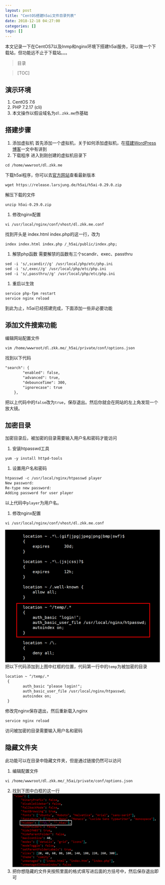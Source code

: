 ```yaml
---
layout: post
title: "CentOS搭建h5ai文件目录列表"
date: 2018-12-18 04:27:00
categories: []
tags: []
---
```

本文记录一下在CentOS7以及lnmp和nginx环境下搭建h5ai服务，可以做一个下载站，但功能远不止于下载站。。。<!--more-->
> 目录

> [TOC]

## 演示环境
1. CentOS 7.6
2. PHP 7.2.17 (cli)
1. 本文操作以假设域名为`dl.zkk.me`作基础

## 搭建步骤
1. 添加虚拟机
首先添加一个虚拟机，关于如何添加虚拟机，在[搭建WordPress博客](https://zkk.me/0x0000.html "利用WordPress搭建个人博客")一文中有讲到
1. 下载程序
进入到刚创建的虚拟机目录下
```shell
cd /home/wwwroot/dl.zkk.me
```
下载h5ai程序，你可以去[官方网站](https://larsjung.de/h5ai/ "官方网站")查看最新版本
```shell
wget https://release.larsjung.de/h5ai/h5ai-0.29.0.zip
```
解压下载的文件
```shell
unzip h5ai-0.29.0.zip
```
1. 修改nginx配置
```shell
vi /usr/local/nginx/conf/vhost/dl.zkk.me.conf
```
找到开头是 index.html index.php的这一行，改为
```shell
index index.html index.php /_h5ai/public/index.php;
```

1. 解禁php函数
需要解禁的函数有三个scandir、exec、passthru
```shell
sed -i 's/,scandir//g' /usr/local/php/etc/php.ini
sed -i 's/,exec//g' /usr/local/php/etc/php.ini
sed -i 's/,passthru//g' /usr/local/php/etc/php.ini
```
1. 重启以生效
```shell
service php-fpm restart
service nginx reload
```
到此为止，h5ai已经搭建完成，下面添加一些非必要功能

## 添加文件搜索功能
编辑网站配置文件
```shell
vim /home/wwwroot/dl.zkk.me/_h5ai/private/conf/options.json
```
找到以下代码
```shell
"search": {
        "enabled": false,
        "advanced": true,
        "debounceTime": 300,
        "ignorecase": true
    },
```
把以上代码中的`false`改为`true`，保存退出。然后你就会在网站的左上角发现一个放大镜。

## 加密目录
加密目录后，被加密的目录需要输入用户名和密码才能访问
1. 安装htpasswd工具
```shell
yum -y install httpd-tools
```
1. 设置用户名和密码
```shell
htpasswd -c /usr/local/nginx/htpasswd player
New password: 
Re-type new password: 
Adding password for user player
```
以上代码中`player`为用户名。
1. 修改nginx配置
```shell
vi /usr/local/nginx/conf/vhost/dl.zkk.me.conf
```
![](/img/0002/0002-1.jpg)
把以下代码添加到上图中红框的位置，代码第一行中的`temp`为被加密的目录
```shell
location ~ ^/temp/.*
 {
        auth_basic "please login!";
        auth_basic_user_file /usr/local/nginx/htpasswd;
        autoindex on;
 }
```
修改完nginx保存退出，然后重新载入nginx
```shell
service nginx reload
```
访问被加密的目录需要输入用户名和密码

## 隐藏文件夹
此功能可以在目录中隐藏文件夹，但是通过链接仍然可以访问
1. 编辑配置文件
```shell
vi /home/wwwroot/dl.zkk.me/_h5ai/private/conf/options.json
```
2. 找到下图中白框的这一行[![](/img/0002/0002-2.png)](/img/0002/0002-2.png)
3. 把你想隐藏的文件夹按照里面的格式填写进后面的方括号中，然后保存退出即可